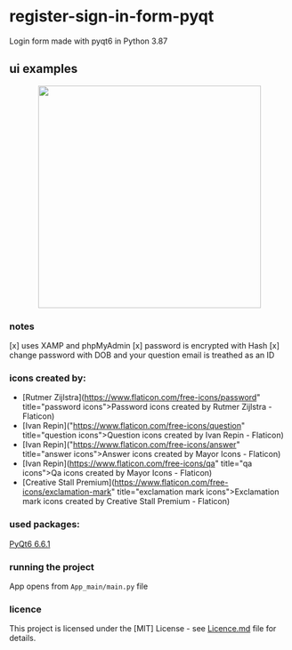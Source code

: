 # register-sign-in-form-pyqt
Login form made with pyqt6 in Python 3.87

## ui examples
<p align="middle">
  <img src="" width="400"/>
</p>

### notes
[x] uses XAMP and phpMyAdmin
[x] password is encrypted with Hash
[x] change password with DOB and your question
email is treathed as an ID

### icons created by:
- [Rutmer Zijlstra](https://www.flaticon.com/free-icons/password" title="password icons">Password icons created by Rutmer Zijlstra - Flaticon)
- [Ivan Repin]("https://www.flaticon.com/free-icons/question" title="question icons">Question icons created by Ivan Repin - Flaticon)
- [Ivan Repin]("https://www.flaticon.com/free-icons/answer" title="answer icons">Answer icons created by Mayor Icons - Flaticon)
- [Ivan Repin](https://www.flaticon.com/free-icons/qa" title="qa icons">Qa icons created by Mayor Icons - Flaticon)
- [Creative Stall Premium](https://www.flaticon.com/free-icons/exclamation-mark" title="exclamation mark icons">Exclamation mark icons created by Creative Stall Premium - Flaticon)

### used packages:
[PyQt6 6.6.1](https://www.riverbankcomputing.com/software/pyqt/)


### running the project
App opens from `App_main/main.py` file


### licence
This project is licensed under the [MIT] License - see [Licence.md](LICENSE) file for details.